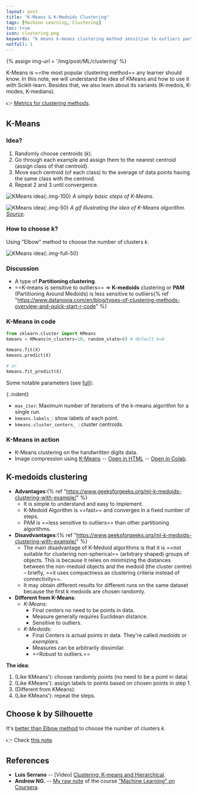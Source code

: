```yaml
---
layout: post
title: "K-Means & K-Medoids Clustering"
tags: [Machine Learning, Clustering]
toc: true
icon: clustering.png
keywords: "k means k-means clustering method sensitive to outliers partitioning clustering cluster k-medoids k medoids PAM partitioning around medoids handwritten digits data Luis Serrano Andrew NG elbow method number of clusters k-medoids k modes k-modes k-medians k median kmean kmeans distance between points Silhouette"
notfull: 1
---
```


{% assign img-url = '/img/post/ML/clustering' %}

K-Means is ==the most popular clustering method== any learner should know. In this note, we will understand the idea of KMeans and how to use it with Scikit-learn. Besides that, we also learn about its variants (K-medois, K-modes, K-medians).

👉 [Metrics for clustering methods](/metrics-for-clustering/).

## K-Means

### Idea?

1. Randomly choose centroids ($k$).
2. Go through each example and assign them to the nearest centroid (assign class of that centroid).
3. Move each centroid (of each class) to the average of data points having the same class with the centroid.
4. Repeat 2 and 3 until convergence.

![KMeans idea]({{img-url}}/kmeans-idea.png){:.img-100}
_A simply basic steps of K-Means._

![KMeans idea]({{img-url}}/K-means_convergence.gif){:.img-50}
_A gif illustrating the idea of K-Means algorithm. [Source](https://en.wikipedia.org/wiki/K-means_clustering#/media/File:K-means_convergence.gif)._

### How to choose k?

Using "Elbow" method to choose the number of clusters $k$.

![KMeans idea]({{img-url}}/kmeans-elbow.png){:.img-full-50}

### Discussion

- A type of **Partitioning clustering**.
- ==K-means is sensitive to outliers== ⇒ **K-medoids** clustering or **PAM** (Partitioning Around Medoids) is less sensitive to outliers{% ref "https://www.datanovia.com/en/blog/types-of-clustering-methods-overview-and-quick-start-r-code" %}

### K-Means in code

~~~ python
from sklearn.cluster import KMeans
kmeans = KMeans(n_clusters=10, random_state=0) # default k=8
~~~

<div class="col-2-equal">

~~~ python
kmeans.fit(X)
kmeans.predict(X)
~~~

~~~ python
# or
kmeans.fit_predict(X)
~~~
</div>

Some notable parameters (see [full](https://scikit-learn.org/stable/modules/generated/sklearn.cluster.KMeans.html)):

{:.indent}
- `max_iter`: Maximum number of iterations of the k-means algorithm for a single run.
- `kmeans.labels_`: show labels of each point.
- `kmeans.cluster_centers_ `: cluster centroids.


### K-Means in action

- K-Means clustering on the handwritten digits data.
- Image compression using [K-Means]({{site.url}}{{site.baseurl}}/k-means-clustering) -- [Open in HTML](https://dinhanhthi.github.io/tools/github-html?https://github.com/dinhanhthi/data-science-learning/blob/master/projects/mini-projects/notebook_in_html/K_Means_image_compression.html) -- [Open in Colab](https://colab.research.google.com/github/dinhanhthi/data-science-learning/blob/master/projects/mini-projects/K_Means_image_compression.ipynb).


## K-medoids clustering

- **Advantages**:{% ref "https://www.geeksforgeeks.org/ml-k-medoids-clustering-with-example/" %}
  - It is simple to understand and easy to implement.
  - K-Medoid Algorithm is ==fast== and converges in a fixed number of steps.
  - PAM is ==less sensitive to outliers== than other partitioning algorithms.
- **Disavdvantages**:{% ref "https://www.geeksforgeeks.org/ml-k-medoids-clustering-with-example/" %}
  - The main disadvantage of K-Medoid algorithms is that it is ==not suitable for clustering non-spherical== (arbitrary shaped) groups of objects. This is because it relies on minimizing the distances between the non-medoid objects and the medoid (the cluster centre) – briefly, ==it uses compactness as clustering criteria instead of connectivity==.
  - It may obtain different results for different runs on the same dataset because the first k medoids are chosen randomly.
- **Different from K-Means**:
  - *K-Means*:
    - Final centers no need to be points in data.
    - Measure generally requires Euclidean distance.
    - Sensitive to outliers.
  - *K-Medoids*:
    - Final Centers is actual points in data. They're called _medoids_ or _exemplars_.
    - Measures can be arbitrarily dissimilar.
    - ==Robust to outliers.==

**The idea**:

1. (Like KMeans'): choose randomly points (no need to be a point in data)
2. (Like KMeans'): assign labels to points based on chosen points in step 1.
3. (Different from KMeans):
4. (Like KMeans'): repeat the steps.

## Choose k by Silhouette

It's [better than Elbow method](https://towardsdatascience.com/silhouette-method-better-than-elbow-method-to-find-optimal-clusters-378d62ff6891) to choose the number of clusters $k$.

👉 Check [this note](/metrics-for-clustering/#silhouette-analysis).

## References

- **Luis Serrano** -- [Video] [Clustering: K-means and Hierarchical](https://www.youtube.com/watch?v=QXOkPvFM6NU).
- **Andrew NG.** -- [My raw note](https://rawnote.dinhanhthi.com//machine-learning-coursera-8#k-means-algorithm) of the course ["Machine Learning" on Coursera](https://www.coursera.org/learn/machine-learning/).